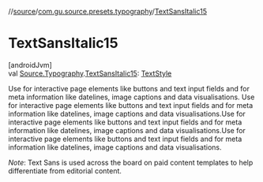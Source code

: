 //[source](../../index.md)/[com.gu.source.presets.typography](index.md)/[TextSansItalic15](-text-sans-italic15.md)

# TextSansItalic15

[androidJvm]\
val [Source.Typography](../com.gu.source/-source/-typography/index.md).[TextSansItalic15](-text-sans-italic15.md): [TextStyle](https://developer.android.com/reference/kotlin/androidx/compose/ui/text/TextStyle.html)

Use for interactive page elements like buttons and text input fields and for meta information like datelines, image captions and data visualisations. Use for interactive page elements like buttons and text input fields and for meta information like datelines, image captions and data visualisations.Use for interactive page elements like buttons and text input fields and for meta information like datelines, image captions and data visualisations.Use for interactive page elements like buttons and text input fields and for meta information like datelines, image captions and data visualisations.

*Note*: Text Sans is used across the board on paid content templates to help differentiate from editorial content.
